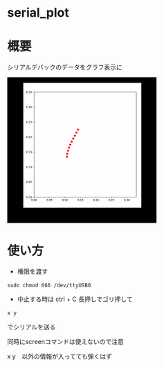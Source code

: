 # serial_plot

# 概要
シリアルデバックのデータをグラフ表示に

![serial_plot.png](https://github.com/yn4k4nishi/serial_plot/blob/master/serial_plot.png)

# 使い方

* 権限を渡す
```
sudo chmod 666 /dev/ttyUSB0
```

* 中止する時は ctrl + C 長押しでゴリ押して

```serial
x y
```
でシリアルを送る

同時にscreenコマンドは使えないので注意

x y　以外の情報が入ってても弾くはず
